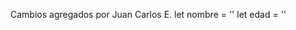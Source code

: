 Cambios agregados por Juan Carlos E.
l e t   n o m b r e   =   ' '  
 l e t   e d a d   =   ' '  
 